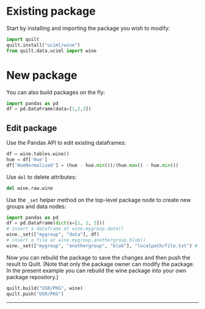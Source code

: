 # Existing package
Start by installing and importing the package you wish to modify:
``` python
import quilt
quilt.install("uciml/wine")
from quilt.data.uciml import wine
```

# New package
You can also build packages on the fly:
```python
import pandas as pd
df = pd.DataFrame(data=[1,2,3])
```

## Edit package

Use the Pandas API to edit existing dataframes:
``` python
df = wine.tables.wine()
hue = df['Hue']
df['HueNormalized'] = (hue - hue.min())/(hue.max() - hue.min())
```

Use `del` to delete attributes:
``` python
del wine.raw.wine
```

Use the `_set` helper method on the top-level package node to create new groups and data nodes:
``` python
import pandas as pd
df = pd.DataFrame(dict(x=[1, 2, 3]))
# insert a dataframe at wine.mygroup.data()
wine._set(["mygroup", "data"], df) 
# insert a file at wine.mygroup.anothergroup.blob()
wine._set(["mygroup", "anothergroup", "blob"], "localpath/file.txt") #
```

Now you can rebuild the package to save the changes and then push the result to Quilt. (Note that only the package owner can modify the package. In the present example you can rebuild the wine package into your own package repository.)
```python
quilt.build("USR/PKG", wine)
quilt.push("USR/PKG")
```

***
